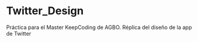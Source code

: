 # Twitter_Design
Práctica para el Master KeepCoding de AGBO.
Réplica del diseño de la app de Twitter
